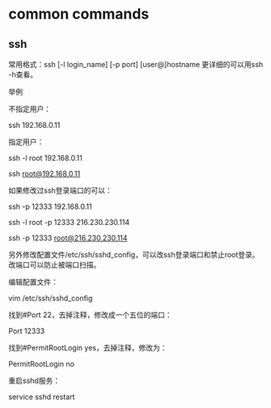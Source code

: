 # common commands

## ssh
常用格式：ssh [-l login_name] [-p port] [user@]hostname
更详细的可以用ssh -h查看。

举例

不指定用户：

ssh 192.168.0.11

指定用户：

ssh -l root 192.168.0.11

ssh root@192.168.0.11


如果修改过ssh登录端口的可以：

ssh -p 12333 192.168.0.11

ssh -l root -p 12333 216.230.230.114

ssh -p 12333 root@216.230.230.114

另外修改配置文件/etc/ssh/sshd_config，可以改ssh登录端口和禁止root登录。改端口可以防止被端口扫描。

编辑配置文件：

vim /etc/ssh/sshd_config

找到#Port 22，去掉注释，修改成一个五位的端口：

Port 12333

找到#PermitRootLogin yes，去掉注释，修改为：

PermitRootLogin no

重启sshd服务：

service sshd restart
